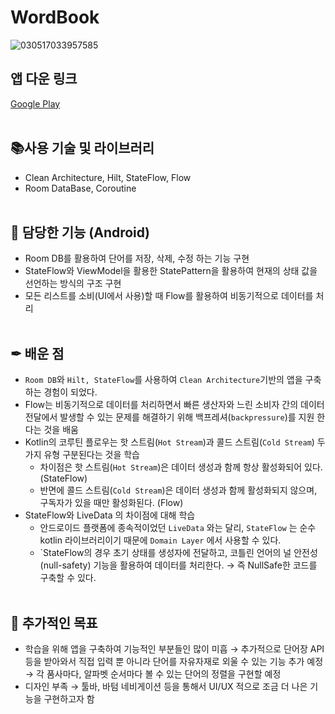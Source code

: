 # WordBook
![030517033957585](https://user-images.githubusercontent.com/93872496/222953825-7a7db4c3-7e97-40d5-a137-cd72c10bc20a.jpg)


## 앱 다운 링크
[Google Play](https://play.google.com/store/apps/details?id=com.kej.wordbook)
<br><br>

## 📚사용 기술 및 라이브러리
- Clean Architecture, Hilt, StateFlow, Flow
- Room DataBase, Coroutine
<br><br>

## 📱 담당한 기능 (Android)
- Room DB를 활용하여 단어를 저장, 삭제, 수정 하는 기능 구현
- StateFlow와 ViewModel을 활용한 StatePattern을 활용하여 현재의 상태 값을 선언하는 방식의 구조 구현
- 모든 리스트를 소비(UI에서 사용)할 때 Flow를 활용하여 비동기적으로 데이터를 처리
<br><br>

## ✒ 배운 점
- `Room DB`와 `Hilt, StateFlow`를 사용하여 `Clean Architecture`기반의 앱을 구축하는 경험이 되었다.
- Flow는 비동기적으로 데이터를 처리하면서 빠른 생산자와 느린 소비자 간의 데이터 전달에서 발생할 수 있는 문제를 해결하기 위해 백프레셔(`backpressure`)를 지원 한다는 것을 배움
- Kotlin의 코루틴 플로우는 핫 스트림(`Hot Stream`)과 콜드 스트림(`Cold Stream`) 두 가지 유형 구분된다는 것을 학습
    - 차이점은 핫 스트림(`Hot Stream`)은 데이터 생성과 함께 항상 활성화되어 있다. (StateFlow)
    - 반면에 콜드 스트림(`Cold Stream`)은 데이터 생성과 함께 활성화되지 않으며, 구독자가 있을 때만 활성화된다. (Flow)
- StateFlow와 LiveData 의 차이점에 대해 학습
    - 안드로이드 플랫폼에 종속적이었던 `LiveData` 와는 달리, `StateFlow` 는 순수 kotlin 라이브러리이기 때문에 `Domain Layer` 에서 사용할 수 있다.
    - `StateFlow의 경우 초기 상태를 생성자에 전달하고, 코틀린 언어의 널 안전성(null-safety) 기능을 활용하여 데이터를 처리한다.
    → 즉 NullSafe한 코드를 구축할 수 있다.
<br><br>

## 🔔 추가적인 목표
- 학습을 위해 앱을 구축하여 기능적인 부분들인 많이 미흡
→ 추가적으로 단어장 API등을 받아와서 직접 입력 뿐 아니라 단어를 자유자재로 외울 수 있는 기능 추가 예정
→ 각 품사마다, 알파벳 순서마다 볼 수 있는 단어의 정렬을 구현할 예정
- 디자인 부족 → 툴바, 바텀 네비게이션 등을 통해서 UI/UX 적으로 조금 더 나은 기능을 구현하고자 함
<br><br>
